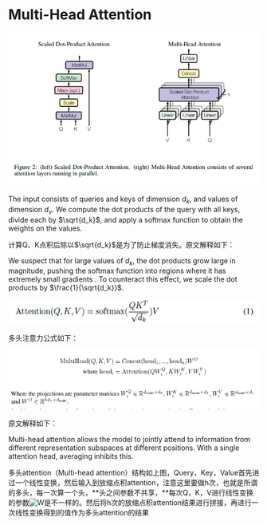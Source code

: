 # Multi-Head Attention

![MHA](./img/MHA.jpg)

The input consists of queries and keys of dimension $d_k$, and values of dimension $d_v$. We compute the dot products of the query with all keys, divide each by $\sqrt{d_k}$, and apply a softmax function to obtain the weights on the values.

计算Q、K点积后除以$\sqrt{d_k}$是为了防止梯度消失。原文解释如下：

We suspect that for large values of $d_k$, the dot products grow large in magnitude, pushing the softmax function into regions where it has extremely small gradients . To counteract this effect, we scale the dot products by $\frac{1}{\sqrt{d_k}}$.

![attention](./img/attention.jpg)

多头注意力公式如下：

![MH](./img/MH.jpg)

原文解释如下：

Multi-head attention allows the model to jointly attend to information from different representation
subspaces at different positions. With a single attention head, averaging inhibits this.

多头attention（Multi-head attention）结构如上图，Query，Key，Value首先进过一个线性变换，然后输入到放缩点积attention，注意这里要做h次，也就是所谓的多头，每一次算一个头，**头之间参数不共享，**每次Q，K，V进行线性变换的参数![W](https://math.jianshu.com/math?formula=W)是不一样的。然后将h次的放缩点积attention结果进行拼接，再进行一次线性变换得到的值作为多头attention的结果


